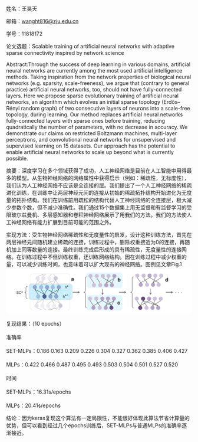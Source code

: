姓名：王昊天

邮箱：wanght816@zju.edu.cn

学号：11818172

论文选题：Scalable training of artificial neural networks with adaptive sparse connectivity inspired by network science


Abstract:Through the success of deep learning in various domains, artificial neural networks are currently among the most used artificial intelligence methods. Taking inspiration from the network properties of biological neural networks (e.g. sparsity, scale-freeness), we argue that (contrary to general practice) artificial neural networks, too, should not have fully-connected layers. Here we propose sparse evolutionary training of artificial neural networks, an algorithm which evolves an initial sparse topology (Erdős–Rényi random graph) of two consecutive layers of neurons into a scale-free topology, during learning. Our method replaces artificial neural networks fully-connected layers with sparse ones before training, reducing quadratically the number of parameters, with no decrease in accuracy. We demonstrate our claims on restricted Boltzmann machines, multi-layer perceptrons, and convolutional neural networks for unsupervised and supervised learning on 15 datasets. Our approach has the potential to enable artificial neural networks to scale up beyond what is currently possible.


摘要：深度学习在多个领域获得了成功，人工神经网络是目前在人工智能中用得最多的模型。从生物神经网络的网络属性中获得启示（例如：稀疏性，无标度性），我们认为人工神经网络不应该是全连接的层。我们提出了一个人工神经网络的稀疏进化训练，在训练中让两层神经元间的连接从初始的稀疏拓扑结构开始进化为无度量的拓扑结构。我们在训练前用疏松的结构代替人工神经网络的全连接层，极大减少参数个数，但不减少准确性。我们通过15个数据集上用无监督和有监督学习的受限玻尔兹曼机、多层感知器和卷积神经网络展示了用我们的方法。我们的方法使人工神经网络有能力扩展到目前可能的范围之外。


实现方法：受生物神经网络稀疏性和无度量性的启发，设计这种训练方法，首先在两层神经元间随机建立稀疏的连接，训练过程中，删除权重接近为0的连接，再随机加上同等数量的连接。最终训练完成后形成的具有稀疏性，无度量性的连接网络。在训练过程中不但训练权重，还训练网络结构。因在训练过程中减少权重的量，可以减少训练时间，也意味着可以扩大现有的神经网络。图例见文章Fig.1
![Fig.1](Figure_1.png)


复现结果：（10 epochs）<br>  
准确率 <br>  
SET-MLPs：0.186 0.163 0.209 0.226 0.304 0.327 0.362 0.385 0.406 0.427<br>  
    MLPs：0.422 0.466 0.487 0.495 0.493 0.503 0.504 0.501 0.527 0.520<br>  
时间<br>  
SET-MLPs：16.31s/epochs<br>  
    MLPs：20.41s/epochs<br>  


结论：因为keras复现这个算法有一定局限性，不能很好体现此算法节省计算量的优势，但可以看到经过几个epochs训练后，SET-MLPs与普通MLPs的准确率逐渐接近。
